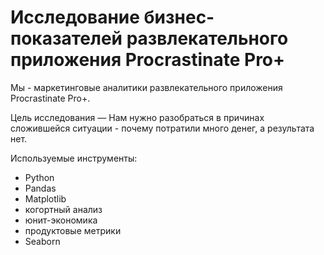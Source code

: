 # Исследование бизнес-показателей развлекательного приложения Procrastinate Pro+

Мы - маркетинговые аналитики развлекательного приложения Procrastinate Pro+.

Цель исследования — Нам нужно разобраться в причинах сложившейся ситуации - почему потратили много денег, а результата нет.

Используемые инструменты:
- Python
- Pandas
- Matplotlib
- когортный анализ
- юнит-экономика
- продуктовые метрики
- Seaborn
